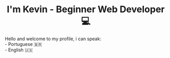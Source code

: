 <h1 align="center">I'm Kevin - Beginner Web Developer 💻<br>
</h1>
Hello and welcome to my profile, i can speak:<br>
- Portuguese 🇧🇷<br>
- English 🇺🇸
